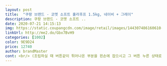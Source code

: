 ```yaml
---
layout: post 
title:  "쿠팡 브랜드 - 코멧 소프트 훌라후프 1.5kg, 네이비 + 그레이" 
description: 쿠팡 브랜드 - 코멧 소프트 ..
date: 2020-07-21 14:15:13 
img: https://static.coupangcdn.com/image/retail/images/144307486160610-e8781ac9-b5b6-42c1-bd68-f6e5147b153d.jpg 
linkUrl: http://me2.do/Gbx7BvH9 
categories: [1002] 
color: 9E9D24 
price: 12740 
author: brandMaster 
cont: <br/> (조립하실 때 버튼같이 튀어나온 부분을 왼손에 잡으시고 그 버튼 누른 상태로 다음 홀에 넣으세요.<br/> 딱 소리나면 조립된 걸텐데 혹시 모르니 빠지는지 안빠지는지 확인하시구요)<br/>(지금 또 금방 맡아봤어요 ㅋㅋㅋ)<br/>+배송 받고 당일 날(어제) 오른쪽 왼쪽 10분씩 총 20분 했는데<br/>+아픈 느낌 사라지고 나서(최대 23일이면 괜찮아지던데요) 훌라후프 돌리면<br/>1.<br/>2kg 살걸<br/>1.<br/>5kg 그냥 숫자로만 봤을 땐 딱이겠지 하고 받아서 조립해봤는데 무게감 장난 아니네요... <br/>.<br/><br/>1.<br/>5kg 생각보다 거 묵직한 느낌이에요<br/>tmi.<br/> 발을 어깨너비로 벌리시고 허리를 쫙 피신다음 엉덩이(골반)는 뒤로 아주 살짝 내밀고 왼쪽 오른쪽 왔다갔다 하는데 좋은 자세라고 봤어요<br/>✡️굉장히 홈맞추기 힘이 많이들었어요 !!<br/>✡️아! 하나더!!<br/>그냥 보통 훌라후프처럼 돌리실 수 있어요.<br/> 그래서 간단히 하루에 600번 정도 돌립니다.<br/><br/>그래도 심심할 때마다 하기좋은 운동 기구예요 ㅎㅎ<br/>그래서 오늘은 20번씩만 돌렸어요.<br/> 소리 없는 부르짖음<br/>그리고 조립시 꽉! 제대로 힘주어서 연결하셔야합니다.<br/> 한번 분해됐어요.<br/> 힘주어서 연결하고나니 지금은 괜찮습니다.<br/><br/>그리고 조립할때 조심하세요!<br/> 
---
```

 